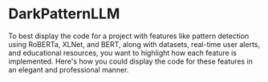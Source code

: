# DarkPatternLLM
To best display the code for a project with features like pattern detection using RoBERTa, XLNet, and BERT, along with datasets, real-time user alerts, and educational resources, you want to highlight how each feature is implemented. Here's how you could display the code for these features in an elegant and professional manner.
